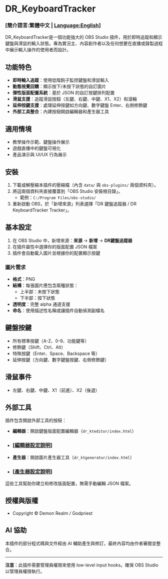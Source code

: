 # DR_KeyboardTracker

### [**簡介語言:繁體中文 | [Language:English](README_EN.md)**]

DR_KeyboardTracker是一個功能強大的 OBS Studio 插件，用於即時追蹤和顯示鍵盤與滑鼠的輸入狀態。專為實況主、內容創作者以及任何想要在直播或錄製過程中展示輸入操作的使用者而設計。

## 功能特色

- **即時輸入追蹤**：使用低階鉤子監控鍵盤和滑鼠輸入
- **動態視覺回饋**：顯示按下/未按下狀態的自訂圖片
- **彈性版面配置系統**：基於 JSON 的自訂按鍵排列配置
- **滑鼠支援**：追蹤滑鼠按鈕（左鍵、右鍵、中鍵、X1、X2）和滾輪
- **延伸按鍵支援**：處理延伸按鍵如方向鍵、數字鍵盤 Enter、右側修飾鍵
- **外部工具整合**：內建按鈕開啟編輯器和產生器工具

## 適用情境
- 教學操作示範、鍵盤操作展示
- 遊戲直播中的鍵盤可視化
- 產品演示與 UI/UX 行為展示

## 安裝
1. 下載或解壓縮本插件的壓縮檔（內含 `data/` 與 `obs-plugins/` 兩個資料夾）。
2. 將這兩個資料夾直接覆蓋到「OBS Studio 安裝根目錄」。
   - 範例：`C:/Program Files/obs-studio/`
3. 重新啟動 OBS，於「新增來源」列表選擇「DR 鍵盤追蹤器 / DR KeyboardTracker Tracker」。

## 基本設定
1. 在 OBS Studio 中，新增來源：**來源** → **新增** → **DR鍵盤追蹤器**
2. 在插件屬性中選擇你的版面配置 JSON 檔案
3. 插件會自動載入圖片並根據你的配置顯示按鍵

### 圖片需求

- **格式**：PNG
- **結構**：每張圖片應包含兩種狀態：
  - 上半部：未按下狀態
  - 下半部：按下狀態
- **透明度**：完整 alpha 通道支援
- **命名**：使用描述性名稱或讓插件自動偵測副檔名

## 鍵盤按鍵
- 所有標準按鍵（A-Z、0-9、功能鍵等）
- 修飾鍵（Shift、Ctrl、Alt）
- 特殊按鍵（Enter、Space、Backspace 等）
- 延伸按鍵（方向鍵、數字鍵盤按鍵、右側修飾鍵）

## 滑鼠事件
- 左鍵、右鍵、中鍵、X1（前進）、X2（後退）

## 外部工具

插件包含開啟外部工具的按鈕：

- **編輯器**：開啟鍵盤版面配置編輯器（`dr_kteditor/index.html`）
- ### [**[編輯器設定說明](dr_kteditor.md)**]
- **產生器**：開啟圖片產生器工具（`dr_ktgenerator/index.html`）
- ### [**[產生器設定說明](dr_ktgenerator.md)**]

這些工具幫助你建立和修改版面配置，無需手動編輯 JSON 檔案。

## 授權與版權
- Copyright © Demon Realm / Godpriest

## AI 協助
本插件的部分程式碼與文件經由 AI 輔助產生與修訂，最終內容均由作者審閱並整合。

---

**注意**：此插件需要管理員權限來使用 low-level input hooks。確保 OBS Studio 以管理員權限執行。




